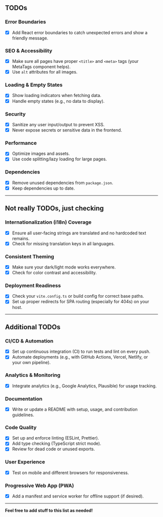 ## TODOs

### Error Boundaries

- [x] Add React error boundaries to catch unexpected errors and show a friendly message.

### SEO & Accessibility

- [x] Make sure all pages have proper `<title>` and `<meta>` tags (your MetaTags component helps).
- [x] Use `alt` attributes for all images.

### Loading & Empty States

- [x] Show loading indicators when fetching data.
- [x] Handle empty states (e.g., no data to display).

### Security

- [x] Sanitize any user input/output to prevent XSS.
- [x] Never expose secrets or sensitive data in the frontend.

### Performance

- [x] Optimize images and assets.
- [x] Use code splitting/lazy loading for large pages.

### Dependencies

- [x] Remove unused dependencies from `package.json`.
- [x] Keep dependencies up to date.

---

## Not really TODOs, just checking

### Internationalization (i18n) Coverage

- [x] Ensure all user-facing strings are translated and no hardcoded text remains.
- [x] Check for missing translation keys in all languages.

### Consistent Theming

- [x] Make sure your dark/light mode works everywhere.
- [x] Check for color contrast and accessibility.

### Deployment Readiness

- [x] Check your `vite.config.ts` or build config for correct base paths.
- [x] Set up proper redirects for SPA routing (especially for 404s) on your host.

---

## Additional TODOs

### CI/CD & Automation

- [x] Set up continuous integration (CI) to run tests and lint on every push.
- [x] Automate deployments (e.g., with GitHub Actions, Vercel, Netlify, or your own pipeline).

### Analytics & Monitoring

- [x] Integrate analytics (e.g., Google Analytics, Plausible) for usage tracking.

### Documentation

- [x] Write or update a README with setup, usage, and contribution guidelines.

### Code Quality

- [x] Set up and enforce linting (ESLint, Prettier).
- [x] Add type checking (TypeScript strict mode).
- [x] Review for dead code or unused exports.

### User Experience

- [x] Test on mobile and different browsers for responsiveness.

### Progressive Web App (PWA)

- [x] Add a manifest and service worker for offline support (if desired).

---

**Feel free to add stuff to this list as needed!**
